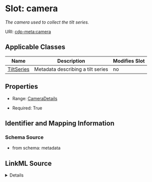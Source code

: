 # Slot: camera


_The camera used to collect the tilt series._



URI: [cdp-meta:camera](metadatacamera)



<!-- no inheritance hierarchy -->




## Applicable Classes

| Name | Description | Modifies Slot |
| --- | --- | --- |
[TiltSeries](TiltSeries.md) | Metadata describing a tilt series |  no  |







## Properties

* Range: [CameraDetails](CameraDetails.md)

* Required: True





## Identifier and Mapping Information







### Schema Source


* from schema: metadata




## LinkML Source

<details>
```yaml
name: camera
description: The camera used to collect the tilt series.
from_schema: metadata
rank: 1000
alias: camera
owner: TiltSeries
domain_of:
- TiltSeries
range: CameraDetails
required: true
inlined: true
inlined_as_list: true

```
</details>

